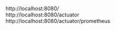 http://localhost:8080/  
http://localhost:8080/actuator  
http://localhost:8080/actuator/prometheus 
